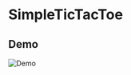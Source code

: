 # SimpleTicTacToe 

## Demo

![Demo](https://github.com/frankgiordano/SimpleTicTacToe/tictactoe-demo.gif)